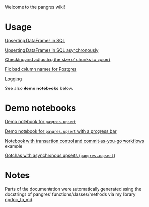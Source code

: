 Welcome to the pangres wiki!

# Usage

[Upserting DataFrames in SQL](https://github.com/ThibTrip/pangres/wiki/Upsert)

[Upserting DataFrames in SQL asynchronously](https://github.com/ThibTrip/pangres/wiki/Aupsert)

[Checking and adjusting the size of chunks to upsert](https://github.com/ThibTrip/pangres/wiki/Chunksize-Adjustment)

[Fix bad column names for Postgres](https://github.com/ThibTrip/pangres/wiki/Fix-bad-column-names-postgres)

[Logging](https://github.com/ThibTrip/pangres/wiki/Logging)

See also **demo notebooks** below.

# Demo notebooks

[Demo notebook for `pangres.upsert`](https://github.com/ThibTrip/pangres/blob/master/demos/pangres_demo.ipynb)

[Demo notebook for `pangres.upsert` with a progress bar](https://github.com/ThibTrip/pangres/blob/master/demos/pangres_demo_tqdm.ipynb)

[Notebook with transaction control and commit-as-you-go workflows example](https://github.com/ThibTrip/pangres/blob/master/demos/transaction_control.ipynb)

[Gotchas with asynchronous upserts (`pangres.aupsert`)](https://github.com/ThibTrip/pangres/blob/master/demos/gotchas_asynchronous_pangres.ipynb)

# Notes

Parts of the documentation were automatically generated using the docstrings of pangres' functions/classes/methods via my library [npdoc_to_md](https://github.com/ThibTrip/npdoc_to_md).
